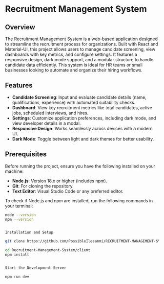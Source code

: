 # Recruitment Management System

## Overview

The Recruitment Management System is a web-based application designed to streamline the recruitment process for organizations. Built with React and Material-UI, this project allows users to manage candidate screening, view dashboards with key metrics, and configure settings. It features a responsive design, dark mode support, and a modular structure to handle candidate data efficiently. This system is ideal for HR teams or small businesses looking to automate and organize their hiring workflows.

## Features

- **Candidate Screening**: Input and evaluate candidate details (name, qualifications, experience) with automated suitability checks.
- **Dashboard**: View key recruitment metrics like total candidates, active jobs, scheduled interviews, and hires.
- **Settings**: Customize application preferences, including dark mode, and view developer details in a modal.
- **Responsive Design**: Works seamlessly across devices with a modern UI.
- **Dark Mode**: Toggle between light and dark themes for better usability.

## Prerequisites

Before running the project, ensure you have the following installed on your machine:

- **Node.js**: Version 18.x or higher (includes npm).
- **Git**: For cloning the repository.
- **Text Editor**: Visual Studio Code or any preferred editor.

To check if Node.js and npm are installed, run the following commands in your terminal:

```bash
node --version
npm --version


Installation and Setup

git clone https://github.com/PossibleIlesanmi/RECRUITMENT-MANAGEMENT-SYSTEM-FRONTEND.git

cd Recruitment-Management-System/client
npm install


Start the Development Server

npm run dev